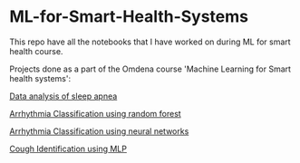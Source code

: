 # ML-for-Smart-Health-Systems
This repo have all the notebooks that I have worked on during ML for smart health course.

Projects done as a part of the Omdena course 'Machine Learning for Smart health systems':

[Data analysis of sleep apnea](https://github.com/lk-learner/ML-for-Smart-Health-Systems/tree/main/Project-1)

[Arrhythmia Classification using random forest](https://github.com/lk-learner/ML-for-Smart-Health-Systems/tree/main/Project-2)

[Arrhythmia Classification using neural networks]()

[Cough Identification using MLP]()
